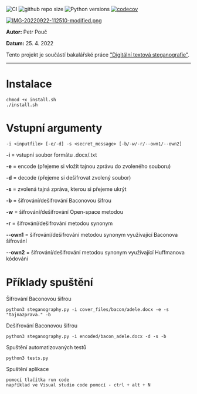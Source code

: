![CI](https://github.com/surViVeCZ/StegoShark/actions/workflows/CI.yml/badge.svg)
![github repo size](https://img.shields.io/github/repo-size/surViVeCZ/StegoShark)
![Python versions](https://img.shields.io/pypi/pyversions/Django)
[![codecov](https://codecov.io/github/surViVeCZ/StegoShark/branch/main/graph/badge.svg?token=RNQ0OGMSB2)](https://codecov.io/github/surViVeCZ/StegoShark)

[![IMG-20220922-112510-modified.png](https://i.postimg.cc/vTC5yqHB/IMG-20220922-112510-modified.png)](https://postimg.cc/H84r4tMD)

__Autor:__ Petr Pouč

__Datum:__ 25. 4. 2022

Tento projekt je součástí bakalářské práce ["Digitální textová steganografie"](https://www.fit.vut.cz/study/thesis/24328/).

***

# Instalace

```
chmod +x install.sh
./install.sh
```

# Vstupní argumenty
```
-i <inputfile> [-e/-d] -s <secret_message> [-b/-w/-r/--own1/--own2]
```
__-i__ = vstupní soubor formátu .docx/.txt

__-e__ = encode (přejeme si vložit tajnou zprávu do zvoleného souboru)

__-d__ = decode (přejeme si dešifrovat zvolený soubor)

__-s__ = zvolená tajná zpráva, kterou si přejeme ukrýt 

__-b__ = šifrování/dešifrování Baconovou šifrou

__-w__ = šifrování/dešifrování Open-space metodou

__-r__ = šifrování/dešifrování metodou synonym

__--own1__ = šifrování/dešifrování metodou synonym využívající Baconova šifrování

__--own2__ = šifrování/dešifrování metodou synonym využívající Huffmanova kódování

# Příklady spuštění
Šifrování Baconovou šifrou
```
python3 steganography.py -i cover_files/bacon/adele.docx -e -s "tajnazprava." -b 
```
Dešifrování Baconovou šifrou
```
python3 steganography.py -i encoded/bacon_adele.docx -d -s -b 
```
Spuštění automatizovaných testů
```
python3 tests.py
```
Spuštění aplikace
```
pomocí tlačítka run code
například ve Visual studio code pomocí - ctrl + alt + N
```
